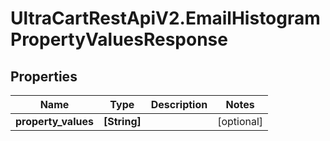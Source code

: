 # UltraCartRestApiV2.EmailHistogramPropertyValuesResponse

## Properties
Name | Type | Description | Notes
------------ | ------------- | ------------- | -------------
**property_values** | **[String]** |  | [optional] 


